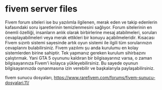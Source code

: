 # fivem server files

Fivem forum siteleri ise bu yazılımla ilgilenen, merak eden ve takip edenlerin kafasındaki soru işaretlerinin temizlenmesini sağlıyor. Forum sitelerinin en önemli özelliği, insanların anlık olarak birbirlerine mesaj atabilmeleri, soruları cevaplayabilmeleri veya merak ettikleri bir konuyu açabilmeleridir. Kısacası Fivem sızıntı sistemi sayesinde artık oyun sistemi ile ilgili tüm sorularınızın cevaplarını bulabilirsiniz. Fivem yazılımı şu anda kurulumu en kolay sistemlerden birine sahiptir. Tek yapmanız gereken kurulum sihirbazını çalıştırmak. Yani GTA 5 oyununu kaldıran bir bilgisayarınız varsa, o zaman bilgisayarınıza Fivem'i kolayca yükleyebilirsiniz. Bu sayede oyunun bilgisayarınızda oynanmasına izin verebilir ve başkalarıyla paylaşabilirsiniz.

fivem sunucu dosyaları, https://www.rarefivem.com/forums/fivem-sunucu-dosyalari.11/


